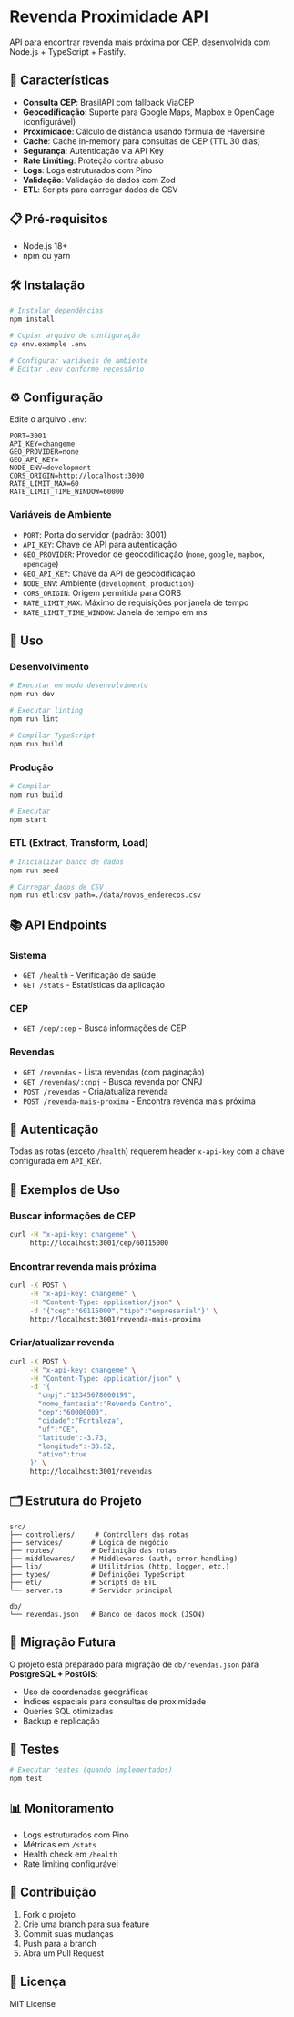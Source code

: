 # Revenda Proximidade API

API para encontrar revenda mais próxima por CEP, desenvolvida com Node.js + TypeScript + Fastify.

## 🚀 Características

- **Consulta CEP**: BrasilAPI com fallback ViaCEP
- **Geocodificação**: Suporte para Google Maps, Mapbox e OpenCage (configurável)
- **Proximidade**: Cálculo de distância usando fórmula de Haversine
- **Cache**: Cache in-memory para consultas de CEP (TTL 30 dias)
- **Segurança**: Autenticação via API Key
- **Rate Limiting**: Proteção contra abuso
- **Logs**: Logs estruturados com Pino
- **Validação**: Validação de dados com Zod
- **ETL**: Scripts para carregar dados de CSV

## 📋 Pré-requisitos

- Node.js 18+
- npm ou yarn

## 🛠️ Instalação

```bash
# Instalar dependências
npm install

# Copiar arquivo de configuração
cp env.example .env

# Configurar variáveis de ambiente
# Editar .env conforme necessário
```

## ⚙️ Configuração

Edite o arquivo `.env`:

```env
PORT=3001
API_KEY=changeme
GEO_PROVIDER=none
GEO_API_KEY=
NODE_ENV=development
CORS_ORIGIN=http://localhost:3000
RATE_LIMIT_MAX=60
RATE_LIMIT_TIME_WINDOW=60000
```

### Variáveis de Ambiente

- `PORT`: Porta do servidor (padrão: 3001)
- `API_KEY`: Chave de API para autenticação
- `GEO_PROVIDER`: Provedor de geocodificação (`none`, `google`, `mapbox`, `opencage`)
- `GEO_API_KEY`: Chave da API de geocodificação
- `NODE_ENV`: Ambiente (`development`, `production`)
- `CORS_ORIGIN`: Origem permitida para CORS
- `RATE_LIMIT_MAX`: Máximo de requisições por janela de tempo
- `RATE_LIMIT_TIME_WINDOW`: Janela de tempo em ms

## 🚀 Uso

### Desenvolvimento

```bash
# Executar em modo desenvolvimento
npm run dev

# Executar linting
npm run lint

# Compilar TypeScript
npm run build
```

### Produção

```bash
# Compilar
npm run build

# Executar
npm start
```

### ETL (Extract, Transform, Load)

```bash
# Inicializar banco de dados
npm run seed

# Carregar dados de CSV
npm run etl:csv path=./data/novos_enderecos.csv
```

## 📚 API Endpoints

### Sistema

- `GET /health` - Verificação de saúde
- `GET /stats` - Estatísticas da aplicação

### CEP

- `GET /cep/:cep` - Busca informações de CEP

### Revendas

- `GET /revendas` - Lista revendas (com paginação)
- `GET /revendas/:cnpj` - Busca revenda por CNPJ
- `POST /revendas` - Cria/atualiza revenda
- `POST /revenda-mais-proxima` - Encontra revenda mais próxima

## 🔐 Autenticação

Todas as rotas (exceto `/health`) requerem header `x-api-key` com a chave configurada em `API_KEY`.

## 📝 Exemplos de Uso

### Buscar informações de CEP

```bash
curl -H "x-api-key: changeme" \
     http://localhost:3001/cep/60115000
```

### Encontrar revenda mais próxima

```bash
curl -X POST \
     -H "x-api-key: changeme" \
     -H "Content-Type: application/json" \
     -d '{"cep":"60115000","tipo":"empresarial"}' \
     http://localhost:3001/revenda-mais-proxima
```

### Criar/atualizar revenda

```bash
curl -X POST \
     -H "x-api-key: changeme" \
     -H "Content-Type: application/json" \
     -d '{
       "cnpj":"12345678000199",
       "nome_fantasia":"Revenda Centro",
       "cep":"60000000",
       "cidade":"Fortaleza",
       "uf":"CE",
       "latitude":-3.73,
       "longitude":-38.52,
       "ativo":true
     }' \
     http://localhost:3001/revendas
```

## 🗂️ Estrutura do Projeto

```
src/
├── controllers/     # Controllers das rotas
├── services/       # Lógica de negócio
├── routes/         # Definição das rotas
├── middlewares/    # Middlewares (auth, error handling)
├── lib/            # Utilitários (http, logger, etc.)
├── types/          # Definições TypeScript
├── etl/            # Scripts de ETL
└── server.ts       # Servidor principal

db/
└── revendas.json   # Banco de dados mock (JSON)
```

## 🔄 Migração Futura

O projeto está preparado para migração de `db/revendas.json` para **PostgreSQL + PostGIS**:

- Uso de coordenadas geográficas
- Índices espaciais para consultas de proximidade
- Queries SQL otimizadas
- Backup e replicação

## 🧪 Testes

```bash
# Executar testes (quando implementados)
npm test
```

## 📊 Monitoramento

- Logs estruturados com Pino
- Métricas em `/stats`
- Health check em `/health`
- Rate limiting configurável

## 🤝 Contribuição

1. Fork o projeto
2. Crie uma branch para sua feature
3. Commit suas mudanças
4. Push para a branch
5. Abra um Pull Request

## 📄 Licença

MIT License
